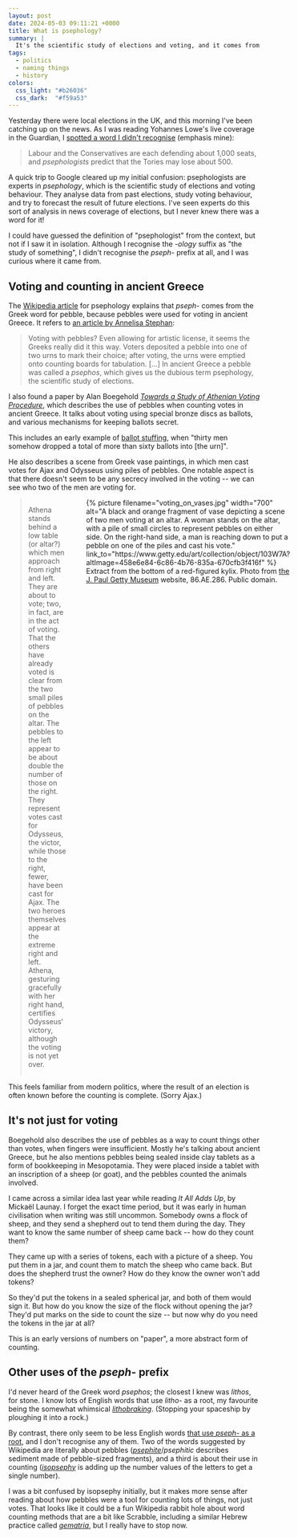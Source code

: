 ```yaml
---
layout: post
date: 2024-05-03 09:11:21 +0000
title: What is psephology?
summary: |
  It's the scientific study of elections and voting, and it comes from the Greek word for "pebble", because pebbles were used for voting in ancient Greece.
tags:
  - politics
  - naming things
  - history
colors:
  css_light: "#b26036"
  css_dark:  "#f59a53"
---
```

Yesterday there were local elections in the UK, and this morning I've been catching up on the news.
As I was reading Yohannes Lowe's live coverage in the Guardian, I [spotted a word I didn't recognise][guardian] (emphasis mine):

> Labour and the Conservatives are each defending about 1,000 seats, and *psephologists* predict that the Tories may lose about 500.

A quick trip to Google cleared up my initial confusion: psephologists are experts in *psephology*, which is the scientific study of elections and voting behaviour.
They analyse data from past elections, study voting behaviour, and try to forecast the result of future elections.
I've seen experts do this sort of analysis in news coverage of elections, but I never knew there was a word for it!

I could have guessed the definition of "psephologist" from the context, but not if I saw it in isolation.
Although I recognise the *-ology* suffix as "the study of something", I didn't recognise the *pseph-* prefix at all, and I was curious where it came from.

[guardian]: https://www.theguardian.com/politics/live/2024/may/02/local-elections-2024-latest-results-live-tory-conservative-labour-lib-dem-green-south-blackpool-mayor-london-west-midlands-tees-valley?page=with:block-6633f9e98f08715725f7b79e#block-6633f9e98f08715725f7b79e

## Voting and counting in ancient Greece

The [Wikipedia article][wikipedia] for psephology explains that *pseph-* comes from the Greek word for pebble, because pebbles were used for voting in ancient Greece.
It refers to [an article by Annelisa Stephan][getty]:

> Voting with pebbles? Even allowing for artistic license, it seems the Greeks really did it this way. Voters deposited a pebble into one of two urns to mark their choice; after voting, the urns were emptied onto counting boards for tabulation. […] In ancient Greece a pebble was called a *psephos*, which gives us the dubious term psephology, the scientific study of elections.

I also found a paper by Alan Boegehold [*Towards a Study of Athenian Voting Procedure*](https://www.ascsa.edu.gr/uploads/media/hesperia/147360.pdf), which describes the use of pebbles when counting votes in ancient Greece.
It talks about voting using special bronze discs as ballots, and various mechanisms for keeping ballots secret.

This includes an early example of [ballot stuffing](https://en.wikipedia.org/wiki/Electoral_fraud#Ballot_stuffing), when "thirty men somehow dropped a total of more than sixty ballots into [the urn]".

[wikipedia]: https://en.wikipedia.org/wiki/Psephology
[getty]: https://www.getty.edu/news/voting-with-the-ancient-greeks/

He also describes a scene from Greek vase paintings, in which men cast votes for Ajax and Odysseus using piles of pebbles.
One notable aspect is that there doesn't seem to be any secrecy involved in the voting -- we can see who two of the men are voting for.

<style>
  @media screen and (min-width: 700px) {
    #vases {
      display: grid;
      grid-template-columns: auto auto;
      grid-gap: var(--grid-gap);
    }

    #vases figure {
      grid-row: 1 / 1;
      grid-column: 2 / 2;
      margin-top:    0;
      margin-bottom: 0;
    }

    #vases blockquote {
      grid-row: 1 / 1;
      grid-column: 1 / 2;
      margin-top:    0;
      margin-bottom: 0;
    }
  }

  @media screen and (max-width: 700px) {
    #vases figure {
      width: calc(100% - 2 * var(--default-padding));
    }
  }
</style>

<div id="vases">
  <figure>
    {%
      picture
      filename="voting_on_vases.jpg"
      width="700"
      alt="A black and orange fragment of vase depicting a scene of two men voting at an altar. A woman stands on the altar, with a pile of small circles to represent pebbles on either side. On the right-hand side, a man is reaching down to put a pebble on one of the piles and cast his vote."
      link_to="https://www.getty.edu/art/collection/object/103W7A?altImage=458e6e84-6c86-4b76-835a-670cfb3f416f"
    %}
    <figcaption>
      Extract from the bottom of a red-figured kylix.
      Photo from <a href="https://www.getty.edu/art/collection/object/103W7A?altImage=458e6e84-6c86-4b76-835a-670cfb3f416f">the J.&nbsp;Paul Getty Museum</a> website, 86.AE.286.
      Public domain.
    </figcaption>
  </figure>
  <blockquote>
    <p>
      Athena stands behind a low table (or altar?) which men approach from right and left. They are about to vote; two, in fact, are in the act of voting. That the others have already voted is clear from the two small piles of pebbles on the altar. The pebbles to the left appear to be about double the number of those on the right. They represent votes cast for Odysseus, the victor, while those to the right, fewer, have been cast for Ajax. The two heroes themselves appear at the extreme right and left. Athena, gesturing gracefully with her right hand, certifies Odysseus' victory, although the voting is not yet over.
    </p>
  </blockquote>
</div>

This feels familiar from modern politics, where the result of an election is often known before the counting is complete.
(Sorry Ajax.)

## It's not just for voting

Boegehold also describes the use of pebbles as a way to count things other than votes, when fingers were insufficient.
Mostly he's talking about ancient Greece, but he also mentions pebbles being sealed inside clay tablets as a form of bookkeeping in Mesopotamia.
They were placed inside a tablet with an inscription of a sheep (or goat), and the pebbles counted the animals involved.

I came across a similar idea last year while reading *It All Adds Up*, by Mickaël Launay.
I forget the exact time period, but it was early in human civilisation when writing was still uncommon.
Somebody owns a flock of sheep, and they send a shepherd out to tend them during the day.
They want to know the same number of sheep came back -- how do they count them?

They came up with a series of tokens, each with a picture of a sheep.
You put them in a jar, and count them to match the sheep who came back.
But does the shepherd trust the owner?
How do they know the owner won't add tokens?

So they'd put the tokens in a sealed spherical jar, and both of them would sign it.
But how do you know the size of the flock without opening the jar?
They'd put marks on the side to count the size -- but now why do you need the tokens in the jar at all?

This is an early versions of numbers on "paper", a more abstract form of counting.

## Other uses of the *pseph-* prefix

I'd never heard of the Greek word *psephos*; the closest I knew was *lithos*, for stone.
I know lots of English words that use *litho-* as a root, my favourite being the somewhat whimsical [*lithobraking*](https://en.wikipedia.org/wiki/Lithobraking).
(Stopping your spaceship by ploughing it into a rock.)

By contrast, there only seem to be less English words [that use *pseph-* as a root][root], and I don't recognise any of them.
Two of the words suggested by Wikipedia are literally about pebbles ([*psephite*](https://en.wikipedia.org/wiki/Psephite)/*psephitic* describes sediment made of pebble-sized fragments), and a third is about their use in counting ([*isopsephy*](https://en.wikipedia.org/wiki/Isopsephy) is adding up the number values of the letters to get a single number).

I was a bit confused by isopsephy initially, but it makes more sense after reading about how pebbles were a tool for counting lots of things, not just votes.
That looks like it could be a fun Wikipedia rabbit hole about word counting methods that are a bit like Scrabble, including a similar Hebrew practice called [*gematria*](https://en.wikipedia.org/wiki/Gematria), but I really have to stop now.

[root]: https://en.wikipedia.org/wiki/List_of_Greek_and_Latin_roots_in_English/P#pseph-


